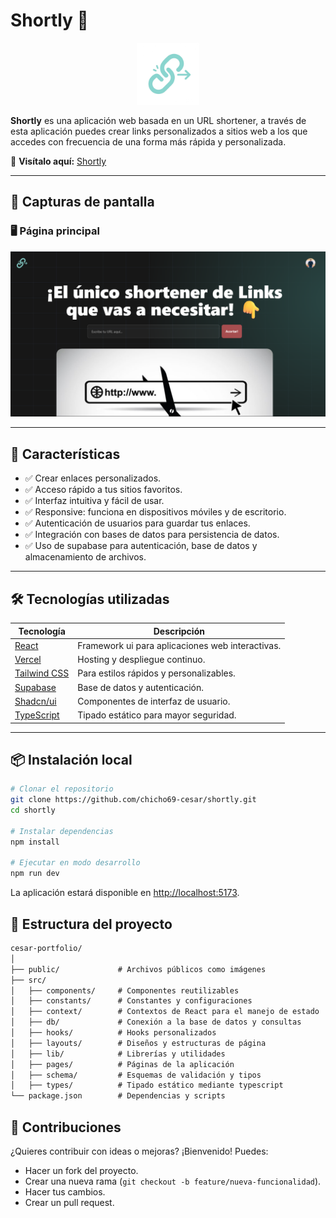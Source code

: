 # Shortly 🔗

<div style="width: 100%; display: flex; justify-content: center; margin-block: 1rem;">
  <img src="./public/favicon.png" width="100" height="100" />
</div>

**Shortly** es una aplicación web basada en un URL shortener, a través de esta aplicación puedes crear links personalizados a sitios web a los que accedes con frecuencia de una forma más rápida y personalizada.

🔗 **Visítalo aquí:** [Shortly](https://shortly-cesar.vercel.app/)

---

## 📸 Capturas de pantalla

### 🖥️ Página principal
![Home Page](public/full-image.png)

---

## 🚀 Características

- ✅ Crear enlaces personalizados.
- ✅ Acceso rápido a tus sitios favoritos.
- ✅ Interfaz intuitiva y fácil de usar.
- ✅ Responsive: funciona en dispositivos móviles y de escritorio.
- ✅ Autenticación de usuarios para guardar tus enlaces.
- ✅ Integración con bases de datos para persistencia de datos.
- ✅ Uso de supabase para autenticación, base de datos y almacenamiento de archivos.

---

## 🛠️ Tecnologías utilizadas

| Tecnología | Descripción |
|------------|-------------|
| [React](https://react.dev/) | Framework ui para aplicaciones web interactivas. |
| [Vercel](https://www.vercel.com/) | Hosting y despliegue continuo. |
| [Tailwind CSS](https://tailwindcss.com/) | Para estilos rápidos y personalizables. |
| [Supabase](https://supabase.com/) | Base de datos y autenticación. |
| [Shadcn/ui](https://ui.shadcn.com/) | Componentes de interfaz de usuario. |
| [TypeScript](https://www.typescriptlang.org/) | Tipado estático para mayor seguridad. |

---

## 📦 Instalación local

```bash
# Clonar el repositorio
git clone https://github.com/chicho69-cesar/shortly.git
cd shortly

# Instalar dependencias
npm install

# Ejecutar en modo desarrollo
npm run dev
```

La aplicación estará disponible en <http://localhost:5173>.

## 📂 Estructura del proyecto

```txt
cesar-portfolio/
│
├── public/             # Archivos públicos como imágenes
├── src/
│   ├── components/     # Componentes reutilizables
│   ├── constants/      # Constantes y configuraciones
│   ├── context/        # Contextos de React para el manejo de estado
│   ├── db/             # Conexión a la base de datos y consultas
│   ├── hooks/          # Hooks personalizados
│   ├── layouts/        # Diseños y estructuras de página
│   ├── lib/            # Librerías y utilidades
│   ├── pages/          # Páginas de la aplicación
│   ├── schema/         # Esquemas de validación y tipos
│   ├── types/          # Tipado estático mediante typescript
└── package.json        # Dependencias y scripts
```

## 🤝 Contribuciones

¿Quieres contribuir con ideas o mejoras? ¡Bienvenido! Puedes:

- Hacer un fork del proyecto.
- Crear una nueva rama (`git checkout -b feature/nueva-funcionalidad`).
- Hacer tus cambios.
- Crear un pull request.
